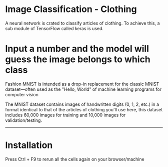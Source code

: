 
# Image Classification - Clothing
A neural network is crated to 
classify articles of clothing. To achieve this, a sub module of TensorFlow called keras is used.


# Input a number and the model will guess the image belongs to which class

Fashion MNIST is intended as a drop-in replacement for the classic MNIST dataset—often used as the "Hello, World" of machine learning programs for computer vision

The MNIST dataset contains images of handwritten digits (0, 1, 2, etc.) in a format identical to that of the articles of clothing you'll use here, this dataset includes 60,000 images for training and 10,000 images for validation/testing.


---
# Installation

Press Ctrl + F9 to rerun all the cells again on your browser/machine






